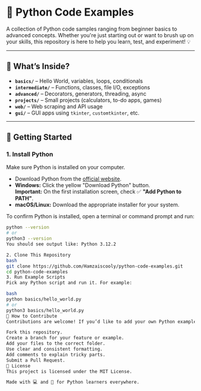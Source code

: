 # 🐍 Python Code Examples

A collection of Python code samples ranging from beginner basics to advanced concepts. Whether you're just starting out or want to brush up on your skills, this repository is here to help you learn, test, and experiment! 💡

---

## 📂 What’s Inside?

- **`basics/`** – Hello World, variables, loops, conditionals
- **`intermediate/`** – Functions, classes, file I/O, exceptions
- **`advanced/`** – Decorators, generators, threading, async
- **`projects/`** – Small projects (calculators, to-do apps, games)
- **`web/`** – Web scraping and API usage
- **`gui/`** – GUI apps using `tkinter`, `customtkinter`, etc.

---

## 🚀 Getting Started

### 1. Install Python

Make sure Python is installed on your computer.

- Download Python from the [official website](https://www.python.org/downloads/).
- **Windows:** Click the yellow "Download Python" button.<br>
  **Important:** On the first installation screen, check ✅ **"Add Python to PATH"**.
- **macOS/Linux:** Download the appropriate installer for your system.

To confirm Python is installed, open a terminal or command prompt and run:

```bash
python --version
# or
python3 --version
You should see output like: Python 3.12.2

2. Clone This Repository
bash
git clone https://github.com/Hamzaiscooly/python-code-examples.git
cd python-code-examples
3. Run Example Scripts
Pick any Python script and run it. For example:

bash
python basics/hello_world.py
# or
python3 basics/hello_world.py
🙌 How to Contribute
Contributions are welcome! If you’d like to add your own Python examples:

Fork this repository.
Create a branch for your feature or example.
Add your files to the correct folder.
Use clear and consistent formatting.
Add comments to explain tricky parts.
Submit a Pull Request.
📜 License
This project is licensed under the MIT License.

Made with 💻 and 🐍 for Python learners everywhere.
